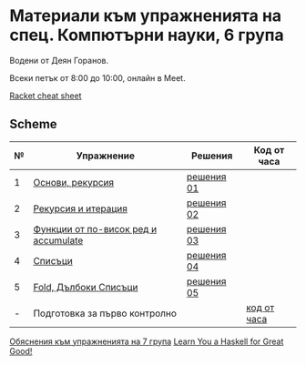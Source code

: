 # Материали към упражненията на спец. Компютърни науки, 6 група

Водени от Деян Горанов.

Всеки петък от 8:00 до 10:00, онлайн в Meet.

[Racket cheat sheet](https://docs.racket-lang.org/racket-cheat/index.html)


## Scheme

| №   | Упражнение                                      | Решения             | Код от часа |
| --- | ----------------------------------------------- | ------------------- | ----------- |
|  1  | [Основи, рекурсия][1e]                          | [решения 01][1s]    |             |
|  2  | [Рекурсия и итерация][2e]                       | [решения 02][2s]    |             |
|  3  | [Функции от по-висок ред и accumulate][3e]      | [решения 03][3s]    |             |
|  4  | [Списъци][4e]                                   | [решения 04][4s]    |             |
|  5  | [Fold, Дълбоки Списъци][5e]                     | [решения 05][5s]    |             |
|  -  | Подготовка за първо контролно                   |                     | [код от часа][exam1prep] |

[1e]: 01-basics/problems.01.rkt
[1s]: 01-basics/solutions.01.rkt

[2e]: 02-rec-iter
[2s]: 02-rec-iter/solutions

[3e]: 03-higher-order--accumulate
[3s]: 03-higher-order--accumulate/solutions

[4e]: 04-lists
[4s]: 04-lists/solutions

[5e]: 05-fold--deep-lists
[5s]: 05-fold--deep-lists/solutions

[exam1prep]: exam01/class.exam1-prep.rkt

[Обяснения към упражненията на 7 група](../7/class)
[Learn You a Haskell for Great Good!](https://learnyouahaskell.com/chapters)
